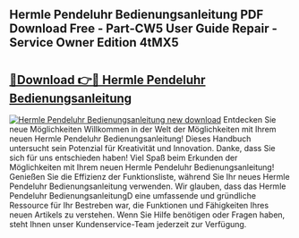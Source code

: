 ## Hermle Pendeluhr Bedienungsanleitung PDF Download Free - Part-CW5 User Guide Repair - Service Owner Edition 4tMX5

# <h2><a href="http://df5ord3.blite.top/?on=Hermle+Pendeluhr+Bedienungsanleitung">🔗Download 👉🔴 Hermle Pendeluhr Bedienungsanleitung</a></h2>

[![Hermle Pendeluhr Bedienungsanleitung new download](https://i.imgur.com/lujVjoI.png)](http://df5ord3.blite.top/?on=Hermle+Pendeluhr+Bedienungsanleitung)
Entdecken Sie neue Möglichkeiten Willkommen in der Welt der Möglichkeiten mit Ihrem neuen Hermle Pendeluhr Bedienungsanleitung! Dieses Handbuch untersucht sein Potenzial für Kreativität und Innovation. Danke, dass Sie sich für uns entschieden haben! Viel Spaß beim Erkunden der Möglichkeiten mit Ihrem neuen Hermle Pendeluhr Bedienungsanleitung! Genießen Sie die Effizienz der Funktionsliste, während Sie Ihr neues Hermle Pendeluhr Bedienungsanleitung verwenden. Wir glauben, dass das Hermle Pendeluhr BedienungsanleitungD eine umfassende und gründliche Ressource für Ihr Bestreben war, die Funktionen und Fähigkeiten Ihres neuen Artikels zu verstehen. Wenn Sie Hilfe benötigen oder Fragen haben, steht Ihnen unser Kundenservice-Team jederzeit zur Verfügung.
